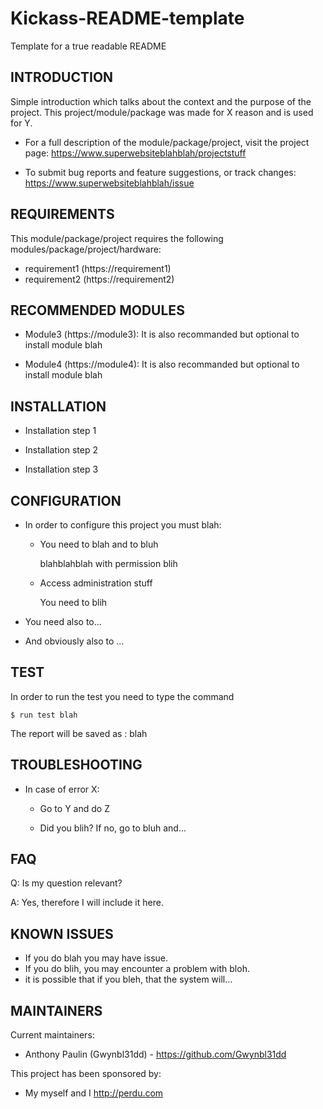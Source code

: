 # Kickass-README-template

Template for a true readable README

INTRODUCTION
------------

Simple introduction which talks about the context and the purpose of the project.
This project/module/package was made for X reason and is used for Y.

 * For a full description of the module/package/project, visit the project page:
   https://www.superwebsiteblahblah/projectstuff

 * To submit bug reports and feature suggestions, or track changes:
   https://www.superwebsiteblahblah/issue

REQUIREMENTS
------------

This module/package/project requires the following modules/package/project/hardware:

 * requirement1 (https://requirement1)
 * requirement2 (https://requirement2)

RECOMMENDED MODULES
-------------------

 * Module3 (https://module3):
   It is also recommanded but optional to install module blah
   
 * Module4 (https://module4):
   It is also recommanded but optional to install module blah
   
INSTALLATION
------------
 
 * Installation step 1

 * Installation step 2
 
  * Installation step 3
 
CONFIGURATION
-------------
 
 * In order to configure this project you must blah:

   - You need to blah and to bluh

     blahblahblah with permission blih

   - Access administration stuff

     You need to blih

 * You need also to...

 * And obviously also to ...

TEST
---------------

In order to run the test you need to type the command

```
$ run test blah
```

The report will be saved as : blah
   
TROUBLESHOOTING
---------------

 * In case of error X:

   - Go to Y and do Z

   - Did you blih? If no, go to bluh and...

FAQ
---

Q: Is my question relevant?

A: Yes, therefore I will include it here.

KNOWN ISSUES
---------------

* If you do blah you may have issue. 
* If you do blih, you may encounter a problem with bloh.
* it is possible that if you bleh, that the system will...

MAINTAINERS
-----------

Current maintainers:
 * Anthony Paulin (Gwynbl31dd) - https://github.com/Gwynbl31dd

This project has been sponsored by:
 * My myself and I
    http://perdu.com

